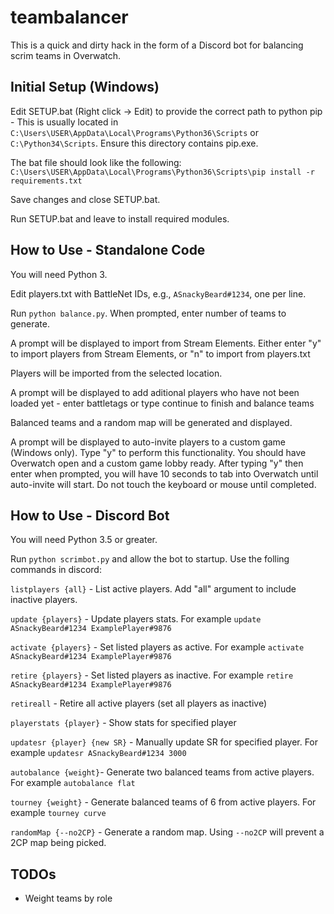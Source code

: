 # teambalancer

This is a quick and dirty hack in the form of a Discord bot for
balancing scrim teams in Overwatch.

## Initial Setup (Windows)

Edit SETUP.bat (Right click -> Edit) to provide the correct path to python pip - This is usually located in `C:\Users\USER\AppData\Local\Programs\Python36\Scripts` or `C:\Python34\Scripts`. Ensure this directory contains pip.exe.

The bat file should look like the following:
`C:\Users\USER\AppData\Local\Programs\Python36\Scripts\pip install -r requirements.txt`

Save changes and close SETUP.bat.

Run SETUP.bat and leave to install required modules.

## How to Use - Standalone Code

You will need Python 3.

Edit players.txt with BattleNet IDs, e.g., `ASnackyBeard#1234`,
one per line.

Run `python balance.py`. When prompted, enter number of teams to generate.

A prompt will be displayed to import from Stream Elements. Either enter "y" to import players from Stream Elements, or "n" to import from players.txt

Players will be imported from the selected location.

A prompt will be displayed to add aditional players who have not been loaded yet - enter battletags or type continue to finish and balance teams

Balanced teams and a random map will be generated and displayed.

A prompt will be displayed to auto-invite players to a custom game (Windows only). Type "y" to perform this functionality. You should have Overwatch open and a custom game lobby ready. After typing "y" then enter when prompted, you will have 10 seconds to tab into Overwatch until auto-invite will start. Do not touch the keyboard or mouse until completed.

## How to Use - Discord Bot

You will need Python 3.5 or greater.

Run `python scrimbot.py` and allow the bot to startup. Use the folling commands in discord:

  `listplayers {all}` - List active players. Add "all" argument to include inactive players.
  
  `update {players}` - Update players stats. For example `update ASnackyBeard#1234 ExamplePlayer#9876`
  
  `activate {players}` - Set listed players as active. For example `activate ASnackyBeard#1234 ExamplePlayer#9876`
  
  `retire {players}` - Set listed players as inactive. For example `retire ASnackyBeard#1234 ExamplePlayer#9876`
  
  `retireall` - Retire all active players (set all players as inactive)
  
  `playerstats {player}` - Show stats for specified player
  
  `updatesr {player} {new SR}` - Manually update SR for specified player. For example `updatesr ASnackyBeard#1234 3000`
  
  `autobalance {weight}`- Generate two balanced teams from active players. For example `autobalance flat`
  
  `tourney {weight}` - Generate balanced teams of 6 from active players. For example `tourney curve`
  
  `randomMap {--no2CP}` - Generate a random map. Using `--no2CP` will prevent a 2CP map being picked.
  
  


## TODOs

- Weight teams by role
